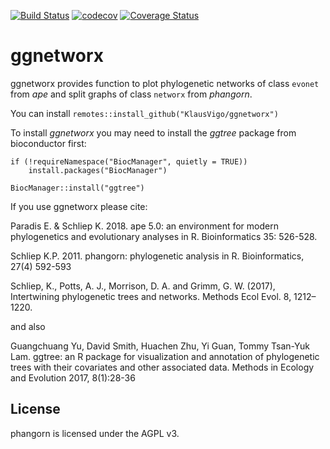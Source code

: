 [![Build Status](https://travis-ci.org/KlausVigo/ggnetworx.svg?branch=master)](https://travis-ci.org/KlausVigo/ggnetworx)
[![codecov](https://codecov.io/gh/KlausVigo/ggnetworx/branch/master/graph/badge.svg)](https://codecov.io/gh/KlausVigo/ggnetworx)
[![Coverage Status](https://coveralls.io/repos/github/KlausVigo/ggnetworx/badge.svg?branch=master)](https://coveralls.io/github/KlausVigo/ggnetworx?branch=master)




ggnetworx
========================================================

ggnetworx provides function to plot phylogenetic networks of class `evonet` from *ape* and split graphs of class `networx` from *phangorn*.

You can install `remotes::install_github("KlausVigo/ggnetworx")`

To install *ggnetworx* you may need to install the *ggtree* package from bioconductor first:
```
if (!requireNamespace("BiocManager", quietly = TRUE))
    install.packages("BiocManager")

BiocManager::install("ggtree")
```

If you use ggnetworx please cite:

Paradis E. & Schliep K. 2018. ape 5.0: an environment for modern phylogenetics 
and evolutionary analyses in R. Bioinformatics 35: 526-528.

Schliep K.P. 2011. phangorn: phylogenetic analysis in R. Bioinformatics, 27(4) 592-593

Schliep, K., Potts, A. J., Morrison, D. A. and Grimm, G. W. (2017), Intertwining phylogenetic trees and networks. Methods Ecol Evol. 8, 1212–1220.

and also 

Guangchuang Yu, David Smith, Huachen Zhu, Yi Guan, Tommy Tsan-Yuk Lam. ggtree: an R package for visualization and annotation of phylogenetic trees with their covariates and other associated data. Methods in Ecology and Evolution 2017, 8(1):28-36


License
-------
phangorn is licensed under the AGPL v3.
